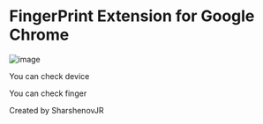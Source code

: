 # FingerPrint Extension for Google Chrome
![image](https://github.com/SharshenovJR/fingerPrintExtension/assets/93789294/ab9dc5d9-6213-4aec-bc9d-503e6e44761c)

<p>You can check device</p>
<p>You can check finger</p>
<p>Created by SharshenovJR</p>
